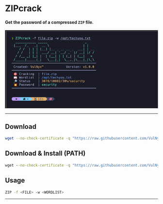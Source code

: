 # **ZIPcrack**

#### Get the password of a compressed `ZIP` file.

![](/ZIPcrack/img/screenshot.png)

---

## Download

```sh
wget --no-check-certificate -q "https://raw.githubusercontent.com/VulNyx/Arsenal/refs/heads/main/ZIPcrack/ZIPcrack" && chmod +x ZIPcrack
```

## Download & Install (PATH)

```cmd
wget --no-check-certificate -q "https://raw.githubusercontent.com/VulNyx/Arsenal/refs/heads/main/ZIPcrack/ZIPcrack" -O /usr/bin/ZIPcrack && chmod +x /usr/bin/ZIPcrack
```

## Usage

```sh
ZIP -f <FILE> -w <WORDLIST>
```

---
